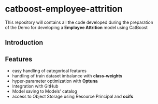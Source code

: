 # catboost-employee-attrition
This repository will contains all the code developed during the preparation of the Demo for developing a **Employee Attrition** model using CatBoost

## Introduction

## Features
* easy handling of categorical features
* handling of train dataset imbalance with **class-weights**
* hyper-parameter optimization with **Optuna** 
* Integration with GitHub
* Model saving to Models' catalog
* access to Object Storage using Resource Principal and **ocifs**
